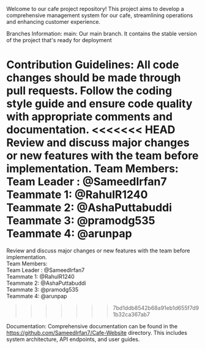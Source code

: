 Welcome to our cafe project repository! 
This project aims to develop a comprehensive management system for our cafe, 
streamlining operations and enhancing customer experience.

Branches Information:
main: Our main branch. It contains the stable version of the project that's ready for deployment

Contribution Guidelines:
All code changes should be made through pull requests.
Follow the coding style guide and ensure code quality with appropriate comments and documentation.
<<<<<<< HEAD
Review and discuss major changes or new features with the team before implementation.
Team Members:
Team Leader : @SameedIrfan7
Teammate 1: @RahulR1240
Teammate 2: @AshaPuttabuddi
Teammate 3: @pramodg535
Teammate 4: @arunpap
=======
Review and discuss major changes or new features with the team before implementation.<br>
Team Members:<br>
Team Leader : @SameedIrfan7<br>
Teammate 1: @RahulR1240<br>
Teammate 2: @AshaPuttabuddi<br>
Teammate 3: @pramodg535<br>
Teammate 4: @arunpap<br>
>>>>>>> 7bd1ddb8542b68a91eb1d655f7d91b32ca367ab7


Documentation:
Comprehensive documentation can be found in the
https://github.com/SameedIrfan7/Cafe-Website directory.
This includes system architecture, API endpoints, and user guides.
